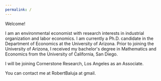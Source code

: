 ```yaml
---
permalink: /
---
```

Welcome!  

I am an environmental economist with research interests in industrial organization and labor economics. I am currently a Ph.D. candidate in the Department of Economics at the University of Arizona. Prior to joining the University of Arizona, I received my bachelor's degree in Mathematics and Economics from the University of California, San Diego.

I will be joining Cornerstone Research, Los Angeles as an Associate.

You can contact me at RobertBaluja at gmail.

